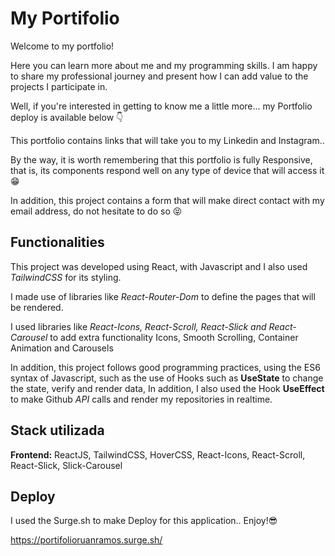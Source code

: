 
# My Portifolio

Welcome to my portfolio!

Here you can learn more about me and my programming skills.
I am happy to share my professional journey and present how I can add value to the projects I participate in.

Well, if you're interested in getting to know me a little more... my Portfolio deploy is available below 👇

This portfolio contains links that will take you to my Linkedin and Instagram..

By the way, it is worth remembering that this portfolio is fully Responsive, that is, its components respond well on any type of device that will access it 😁

In addition, this project contains a form that will make direct contact with my email address, do not hesitate to do so 😝



## Functionalities

This project was developed using React, with Javascript and I also used *TailwindCSS* for its styling.

I made use of libraries like *React-Router-Dom* to define the pages that will be rendered.

I used libraries like *React-Icons, React-Scroll, React-Slick and React-Carousel* to add extra functionality Icons, Smooth Scrolling, Container Animation and Carousels

In addition, this project follows good programming practices, using the ES6 syntax of Javascript, such as the use of Hooks such as **UseState** to change the state, verify and render data, In addition, I also used the Hook **UseEffect** to make Github *API* calls and render my repositories in realtime.




## Stack utilizada

**Frontend:** ReactJS, TailwindCSS, HoverCSS, React-Icons, React-Scroll, React-Slick, Slick-Carousel 


## Deploy

I used the Surge.sh to make Deploy for this application..
Enjoy!😎

https://portifolioruanramos.surge.sh/

